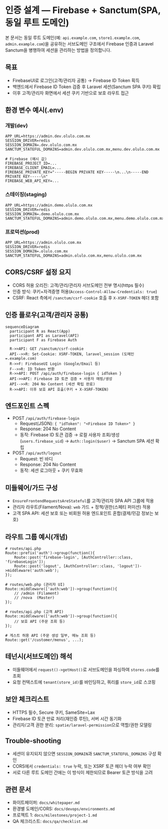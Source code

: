 # 인증 설계 — Firebase + Sanctum(SPA, 동일 루트 도메인)

본 문서는 동일 루트 도메인(예: `api.example.com`, `store1.example.com`, `admin.example.com`)을 공유하는 서브도메인 구조에서 Firebase 인증과 Laravel Sanctum을 병행하여 세션을 관리하는 방법을 정의합니다.

## 목표
- FirebaseUI로 로그인(고객/관리자 공통) → Firebase ID Token 획득
- 백엔드에서 Firebase ID Token 검증 후 Laravel 세션(Sanctum SPA 쿠키) 확립
- 이후 고객/관리자 화면에서 세션 쿠키 기반으로 보호 라우트 접근

## 환경 변수 예시(.env)
### 개발(dev)
```
APP_URL=https://admin.dev.olulo.com.mx
SESSION_DRIVER=redis
SESSION_DOMAIN=.dev.olulo.com.mx
SANCTUM_STATEFUL_DOMAINS=admin.dev.olulo.com.mx,menu.dev.olulo.com.mx

# Firebase (예시 값)
FIREBASE_PROJECT_ID=...
FIREBASE_CLIENT_EMAIL=...
FIREBASE_PRIVATE_KEY="-----BEGIN PRIVATE KEY-----\n...\n-----END PRIVATE KEY-----\n"
FIREBASE_WEB_API_KEY=...
```

### 스테이징(staging)
```
APP_URL=https://admin.demo.olulo.com.mx
SESSION_DRIVER=redis
SESSION_DOMAIN=.demo.olulo.com.mx
SANCTUM_STATEFUL_DOMAINS=admin.demo.olulo.com.mx,menu.demo.olulo.com.mx
```

### 프로덕션(prod)
```
APP_URL=https://admin.olulo.com.mx
SESSION_DRIVER=redis
SESSION_DOMAIN=.olulo.com.mx
SANCTUM_STATEFUL_DOMAINS=admin.olulo.com.mx,menu.olulo.com.mx
```

## CORS/CSRF 설정 요지
- CORS 허용 오리진: 고객/관리/관리자 서브도메인 전부 명시(https 필수)
- 인증 방식: 쿠키+자격증명 허용(`Access-Control-Allow-Credentials: true`)
- CSRF: React 측에서 `/sanctum/csrf-cookie` 호출 후 `X-XSRF-TOKEN` 헤더 포함

## 인증 플로우(고객/관리자 공통)
```mermaid
sequenceDiagram
  participant R as React(App)
  participant API as Laravel(API)
  participant F as Firebase Auth

  R->>API: GET /sanctum/csrf-cookie
  API-->>R: Set-Cookie: XSRF-TOKEN, laravel_session (도메인=.example.com)
  R->>F: FirebaseUI Login (Google/Email 등)
  F-->>R: ID Token 반환
  R->>API: POST /api/auth/firebase-login { idToken }
  API->>API: Firebase ID 토큰 검증 + 사용자 매핑/생성
  API-->>R: 204 No Content (세션 확립 완료)
  R->>API: 이후 보호 API 호출(쿠키 + X-XSRF-TOKEN)
```

## 엔드포인트 스펙
- POST `/api/auth/firebase-login`
  - Request(JSON): `{ "idToken": "<Firebase ID Token>" }`
  - Response: 204 No Content
  - 동작: Firebase ID 토큰 검증 → 로컬 사용자 조회/생성(`users.firebase_uid`) → `Auth::login($user)` → Sanctum SPA 세션 확립
- POST `/api/auth/logout`
  - Request: 빈 바디
  - Response: 204 No Content
  - 동작: 세션 로그아웃 + 쿠키 무효화

## 미들웨어/가드 구성
- `EnsureFrontendRequestsAreStateful`를 고객/관리자 SPA API 그룹에 적용
- 관리자 라우트(Filament/Nova): `web` 가드 + 정책/권한(스페티 퍼미션) 적용
- 고객 SPA API: 세션 보호 또는 비회원 허용 엔드포인트 혼합(결제/민감 정보는 보호)

## 라우트 그룹 예시(개념)
```
# routes/api.php
Route::prefix('auth')->group(function(){
    Route::post('firebase-login', [AuthController::class, 'firebaseLogin']);
    Route::post('logout', [AuthController::class, 'logout'])->middleware('auth:web');
});

# routes/web.php (관리자 UI)
Route::middleware(['auth:web'])->group(function(){
    // /admin (Filament)
    // /nova  (Master)
});

# routes/api.php (고객 API)
Route::middleware(['auth:web'])->group(function(){
    // 보호 API (주문 조회 등)
});

# 게스트 허용 API (주문 생성 일부, 메뉴 조회 등)
Route::get('/customer/menus', ...);
```

## 테넌시(서브도메인) 해석
- 미들웨어에서 `request()->getHost()`로 서브도메인을 파싱하여 `stores.code`를 조회
- 요청 컨텍스트에 `tenant(store_id)`를 바인딩하고, 쿼리를 `store_id`로 스코핑

## 보안 체크리스트
- HTTPS 필수, Secure 쿠키, SameSite=Lax
- Firebase ID 토큰 만료 처리(재인증 루틴), 서버 시간 동기화
- 관리자/고객 권한 분리: `spatie/laravel-permission`으로 역할/권한 모델링

## Trouble-shooting
- 세션이 유지되지 않으면 `SESSION_DOMAIN`과 `SANCTUM_STATEFUL_DOMAINS` 구성 확인
- CORS에서 `credentials: true` 누락, 또는 XSRF 토큰 헤더 누락 여부 확인
- 서로 다른 루트 도메인 간에는 이 방식이 제한되므로 Bearer 토큰 방식을 고려

## 관련 문서
- 화이트페이퍼: `docs/whitepaper.md`
- 환경별 도메인/CORS: `docs/devops/environments.md`
- 프로젝트 1: `docs/milestones/project-1.md`
- QA 체크리스트: `docs/qa/checklist.md`

